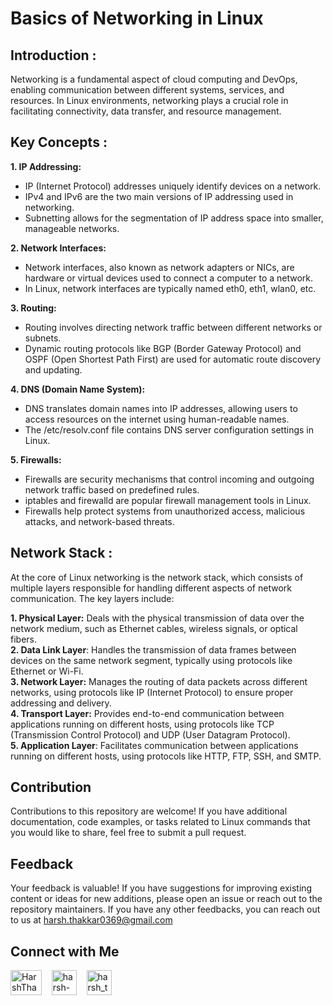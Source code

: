 # Basics of Networking in Linux

## Introduction :
Networking is a fundamental aspect of cloud computing and DevOps, enabling communication between different systems, services, and resources. In Linux environments, networking plays a crucial role in facilitating connectivity, data transfer, and resource management.

## Key Concepts :
**1. IP Addressing:**
- IP (Internet Protocol) addresses uniquely identify devices on a network.
- IPv4 and IPv6 are the two main versions of IP addressing used in networking.
- Subnetting allows for the segmentation of IP address space into smaller, manageable networks.

**2. Network Interfaces:**
- Network interfaces, also known as network adapters or NICs, are hardware or virtual devices used to connect a computer to a network.
- In Linux, network interfaces are typically named eth0, eth1, wlan0, etc.

**3. Routing:**
- Routing involves directing network traffic between different networks or subnets.
- Dynamic routing protocols like BGP (Border Gateway Protocol) and OSPF (Open Shortest Path First) are used for automatic route discovery and updating.

**4. DNS (Domain Name System):**
- DNS translates domain names into IP addresses, allowing users to access resources on the internet using human-readable names.
- The /etc/resolv.conf file contains DNS server configuration settings in Linux.

**5. Firewalls:**
- Firewalls are security mechanisms that control incoming and outgoing network traffic based on predefined rules.
- iptables and firewalld are popular firewall management tools in Linux.
- Firewalls help protect systems from unauthorized access, malicious attacks, and network-based threats.

## Network Stack :
At the core of Linux networking is the network stack, which consists of multiple layers responsible for handling different aspects of network communication. The key layers include:

**1. Physical Layer:** Deals with the physical transmission of data over the network medium, such as Ethernet cables, wireless signals, or optical fibers.<br>
**2. Data Link Layer**: Handles the transmission of data frames between devices on the same network segment, typically using protocols like Ethernet or Wi-Fi.<br>
**3. Network Layer:** Manages the routing of data packets across different networks, using protocols like IP (Internet Protocol) to ensure proper addressing and delivery.<br>
**4. Transport Layer:** Provides end-to-end communication between applications running on different hosts, using protocols like TCP (Transmission Control Protocol) and UDP (User Datagram Protocol).<br>
**5. Application Layer**: Facilitates communication between applications running on different hosts, using protocols like HTTP, FTP, SSH, and SMTP.<br>

## Contribution

Contributions to this repository are welcome! If you have additional documentation, code examples, or tasks related to Linux commands that you would like to share, feel free to submit a pull request.

## Feedback

Your feedback is valuable! If you have suggestions for improving existing content or ideas for new additions, please open an issue or reach out to the repository maintainers. If you have any other feedbacks, you can reach out to us at harsh.thakkar0369@gmail.com


## Connect with Me
<p>

 <a href="https://twitter.com/HarshThakkar971" target="blank"><img align="center" src="https://img.freepik.com/premium-vector/vector-new-twitter-x-white-logo-black-background_744381-866.jpg" alt="HarshThakkar971" height="40" width="50" /></a>
  &nbsp;&nbsp;
  	<a href="https://linkedin.com/in/harsh-thakkar-7764bb1a4" target="blank"><img align="center" src="https://upload.wikimedia.org/wikipedia/commons/thumb/c/ca/LinkedIn_logo_initials.png/800px-LinkedIn_logo_initials.png" alt="harsh-thakkar-7764bb1a4" height="40" width="40" /></a>
  &nbsp;&nbsp;
 <a href="https://instagram.com/harsh_thakkar09" target="blank"><img align="center" src="https://upload.wikimedia.org/wikipedia/commons/thumb/e/e7/Instagram_logo_2016.svg/768px-Instagram_logo_2016.svg.png" alt="harsh_thakkar09" height="40" width="40" /></a>
</p>
